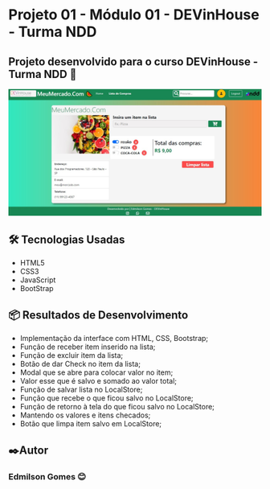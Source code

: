 # Projeto 01 - Módulo 01  - DEVinHouse - Turma NDD
## Projeto desenvolvido para o curso DEVinHouse - Turma NDD 🚀

<img class="logo-nav" src="assets/telaProjeto.jpg" alt="img tela">
<h2>🛠️ Tecnologias Usadas</h2>  
<ul>
    <li>HTML5</li>
    <li>CSS3</li>
    <li>JavaScript</li>
    <li>BootStrap</li>
</ul>

<h2>📦 Resultados de Desenvolvimento</h2>

* Implementação da interface com HTML, CSS, Bootstrap;
* Função de receber item inserido na lista;
* Função de excluir item da lista;
* Botão de dar Check no item da lista;
* Modal que se abre para colocar valor no item;
* Valor esse que é salvo e somado ao valor total;
* Função de salvar lista no LocalStore;
* Função que recebe o que ficou salvo no LocalStore;
* Função de retorno à tela do que ficou salvo no LocalStore;
* Mantendo os valores e itens checados;
* Botão que limpa item salvo em LocalStore;

<h2>✒️Autor</h2>
<h3>Edmilson Gomes 😊</h3>
